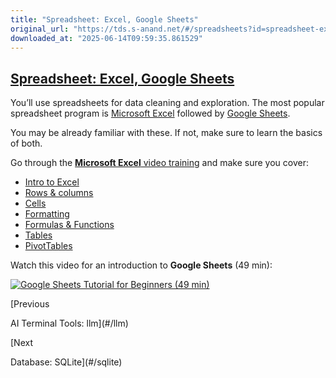 ```yaml
---
title: "Spreadsheet: Excel, Google Sheets"
original_url: "https://tds.s-anand.net/#/spreadsheets?id=spreadsheet-excel-google-sheets"
downloaded_at: "2025-06-14T09:59:35.861529"
---
```


[Spreadsheet: Excel, Google Sheets](#/spreadsheets?id=spreadsheet-excel-google-sheets)
--------------------------------------------------------------------------------------

You’ll use spreadsheets for data cleaning and exploration. The most popular spreadsheet program is [Microsoft Excel](https://www.microsoft.com/en-us/microsoft-365/excel) followed by [Google Sheets](https://www.google.com/sheets/about/).

You may be already familiar with these. If not, make sure to learn the basics of both.

Go through the [**Microsoft Excel** video training](https://support.microsoft.com/en-us/office/excel-video-training-9bc05390-e94c-46af-a5b3-d7c22f6990bb) and make sure you cover:

* [Intro to Excel](https://support.microsoft.com/en-us/office/create-a-new-workbook-ae99f19b-cecb-4aa0-92c8-7126d6212a83)
* [Rows & columns](https://support.microsoft.com/en-us/office/insert-or-delete-rows-and-columns-6f40e6e4-85af-45e0-b39d-65dd504a3246)
* [Cells](https://support.microsoft.com/en-us/office/move-or-copy-cells-and-cell-contents-803d65eb-6a3e-4534-8c6f-ff12d1c4139e)
* [Formatting](https://support.microsoft.com/en-us/office/available-number-formats-in-excel-0afe8f52-97db-41f1-b972-4b46e9f1e8d2)
* [Formulas & Functions](https://support.microsoft.com/en-us/office/overview-of-formulas-in-excel-ecfdc708-9162-49e8-b993-c311f47ca173)
* [Tables](https://support.microsoft.com/en-us/office/create-and-format-tables-e81aa349-b006-4f8a-9806-5af9df0ac664)
* [PivotTables](https://support.microsoft.com/en-us/office/create-a-pivottable-to-analyze-worksheet-data-a9a84538-bfe9-40a9-a8e9-f99134456576)

Watch this video for an introduction to **Google Sheets** (49 min):

[![Google Sheets Tutorial for Beginners (49 min)](https://i.ytimg.com/vi_webp/TENAbUa-R-w/sddefault.webp)](https://youtu.be/TENAbUa-R-w)

[Previous

AI Terminal Tools: llm](#/llm)

[Next

Database: SQLite](#/sqlite)